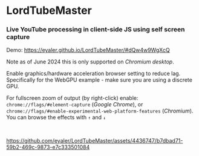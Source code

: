 # LordTubeMaster
### Live YouTube processing in client-side JS using self screen capture

Demo: https://eyaler.github.io/LordTubeMaster/#dQw4w9WgXcQ

Note as of June 2024 this is only supported on *Chromium desktop*.

Enable graphics/hardware acceleration browser setting to reduce lag.
Specifically for the WebGPU example - make sure you are using a discrete GPU.

For fullscreen zoom of output (by right-click) enable: `chrome://flags/#element-capture` (*Google Chrome*), or 
`chrome://flags/#enable-experimental-web-platform-features` (*Chromium*). You can browse the effects with `↑` and `↓`

<br>

https://github.com/eyaler/LordTubeMaster/assets/4436747/b7dbad71-59b2-469c-9873-e7c333501084
